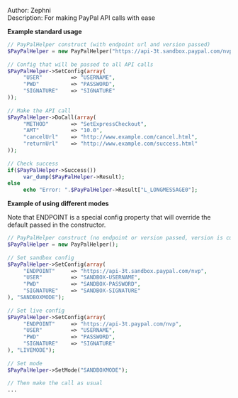 Author: Zephni  
Description: For making PayPal API calls with ease  
 
  
**Example standard usage**  

```php
// PayPalHelper construct (with endpoint url and version passed)  
$PayPalHelper = new PayPalHelper("https://api-3t.sandbox.paypal.com/nvp", "202");  
  
// Config that will be passed to all API calls  
$PayPalHelper->SetConfig(array(  
	 "USER"			=> "USERNAME",  
	 "PWD"			=> "PASSWORD",  
	 "SIGNATURE"	=> "SIGNATURE"  
));  
  
// Make the API call  
$PayPalHelper->DoCall(array(  
	 "METHOD"		=> "SetExpressCheckout",  
	 "AMT"			=> "10.0",  
	 "cancelUrl"	=> "http://www.example.com/cancel.html",  
	 "returnUrl"	=> "http://www.example.com/success.html"  
));  
  
// Check success  
if($PayPalHelper->Success())  
	 var_dump($PayPalHelper->Result);  
else  
	 echo "Error: ".$PayPalHelper->Result["L_LONGMESSAGE0"];
```


**Example of using different modes**

Note that ENDPOINT is a special config property that will override the default passed in the constructor.


```php  
// PayPalHelper construct (no endpoint or version passed, version is currently 202 by default)
$PayPalHelper = new PayPalHelper();  
  
// Set sandbox config
$PayPalHelper->SetConfig(array(
	 "ENDPOINT"		=> "https://api-3t.sandbox.paypal.com/nvp",
	 "USER"			=> "SANDBOX-USERNAME",  
	 "PWD"			=> "SANDBOX-PASSWORD",  
	 "SIGNATURE"	=> "SANDBOX-SIGNATURE"  
), "SANDBOXMODE");  
  
// Set live config
$PayPalHelper->SetConfig(array(
	 "ENDPOINT"		=> "https://api-3t.paypal.com/nvp",  
	 "USER"			=> "USERNAME",  
	 "PWD"			=> "PASSWORD",  
	 "SIGNATURE"	=> "SIGNATURE"  
), "LIVEMODE");  
  
// Set mode  
$PayPalHelper->SetMode("SANDBOXMODE");  
  
// Then make the call as usual
...
```
